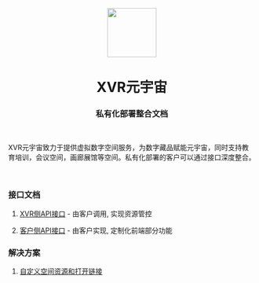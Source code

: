 <div align="center">
    <a href="https://xvr.art/?ref=github" target="_blank">
        <img src="https://xvr.oss-cn-hangzhou.aliyuncs.com/common/logo-dark-icon.png" height="100px">
    </a>
    <h1>XVR元宇宙</h1>
    <h3>私有化部署整合文档</h3>
    <br>
    <p align="left">XVR元宇宙致力于提供虚拟数字空间服务，为数字藏品赋能元宇宙，同时支持教育培训，会议空间，画廊展馆等空间。私有化部署的客户可以通过接口深度整合。</p>
    <br>
</div>

### 接口文档

1. [XVR侧API接口](https://github.com/XVR-Art/Private-Deployment/tree/master/api-xvr) - 由客户调用, 实现资源管控

2. [客户侧API接口](https://github.com/XVR-Art/Private-Deployment/tree/master/api-client) - 由客户实现, 定制化前端部分功能

### 解决方案

1. [自定义空间资源和打开链接](https://github.com/XVR-Art/Private-Deployment/blob/master/solution/replaceContent.md)

